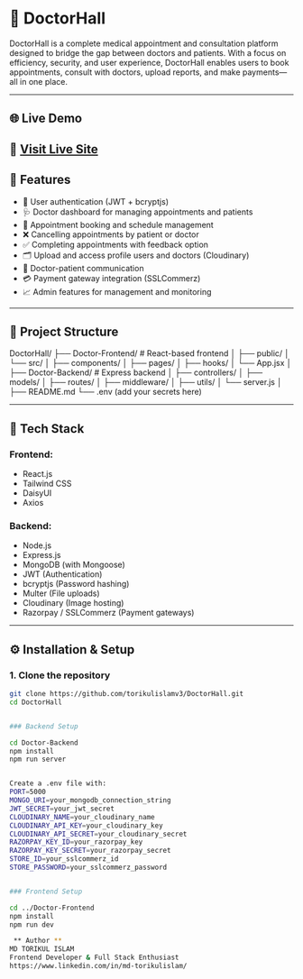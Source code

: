 # 🏥 DoctorHall

DoctorHall is a complete medical appointment and consultation platform designed to bridge the gap
between doctors and patients. With a focus on efficiency, security, and user experience, DoctorHall
enables users to book appointments, consult with doctors, upload reports,
and make payments—all in one place.

---
## 🌐 Live Demo

🔗 [Visit Live Site](https://doctor-frontend-v2x6.onrender.com)
---

## 🌟 Features

- 🔐 User authentication (JWT + bcryptjs)
- 🩺 Doctor dashboard for managing appointments and patients
- 📅 Appointment booking and schedule management
- ❌ Cancelling appointments by patient or doctor
- ✅ Completing appointments with feedback option
- 🗂️ Upload and access profile users and doctors (Cloudinary)
- 💬 Doctor-patient communication
- 💳 Payment gateway integration (SSLCommerz)
- 📈 Admin features for management and monitoring

---

## 📁 Project Structure

DoctorHall/
├── Doctor-Frontend/ # React-based frontend
│ ├── public/
│ └── src/
│ ├── components/
│ ├── pages/
│ ├── hooks/
│ └── App.jsx
│
├── Doctor-Backend/ # Express backend
│ ├── controllers/
│ ├── models/
│ ├── routes/
│ ├── middleware/
│ ├── utils/
│ └── server.js
│
├── README.md
└── .env (add your secrets here)


---

## 🚀 Tech Stack

### Frontend:
- React.js
- Tailwind CSS
- DaisyUI
- Axios

### Backend:
- Node.js
- Express.js
- MongoDB (with Mongoose)
- JWT (Authentication)
- bcryptjs (Password hashing)
- Multer (File uploads)
- Cloudinary (Image hosting)
- Razorpay / SSLCommerz (Payment gateways)

---

## ⚙️ Installation & Setup

### 1. Clone the repository

```bash
git clone https://github.com/torikulislamv3/DoctorHall.git
cd DoctorHall


### Backend Setup

cd Doctor-Backend
npm install
npm run server


Create a .env file with:
PORT=5000
MONGO_URI=your_mongodb_connection_string
JWT_SECRET=your_jwt_secret
CLOUDINARY_NAME=your_cloudinary_name
CLOUDINARY_API_KEY=your_cloudinary_key
CLOUDINARY_API_SECRET=your_cloudinary_secret
RAZORPAY_KEY_ID=your_razorpay_key
RAZORPAY_KEY_SECRET=your_razorpay_secret
STORE_ID=your_sslcommerz_id
STORE_PASSWORD=your_sslcommerz_password


### Frontend Setup

cd ../Doctor-Frontend
npm install
npm run dev

 ** Author **
MD TORIKUL ISLAM
Frontend Developer & Full Stack Enthusiast
https://www.linkedin.com/in/md-torikulislam/


